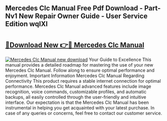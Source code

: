 ## Mercedes Clc Manual Free Pdf Download - Part-Nv1 New Repair Owner Guide - User Service Edition wqlXl

# <h2><a href="http://bc53951.oget.top/?id=Mercedes+Clc+Manual">🔗Download New 👉🔴 Mercedes Clc Manual</a></h2>

[![Mercedes Clc Manual new download](https://i.imgur.com/5g1atiW.png)](http://bc53951.oget.top/?id=Mercedes+Clc+Manual)
Your Guide to Excellence This manual provides a detailed roadmap for mastering the use of your new Mercedes Clc Manual. Follow along to ensure optimal performance and enjoyment. Important Information Mercedes Clc Manual Regarding Connectivity This product requires a stable internet connection for optimal performance. Mercedes Clc Manual advanced features include image recognition, voice commands, customizable profiles, and automatic backups, all easily controlled through the user-friendly and intuitive interface. Our expectation is that the Mercedes Clc Manual has been instrumental in helping you get acquainted with your latest purchase. In case of any queries or concerns, feel free to contact our customer service.
